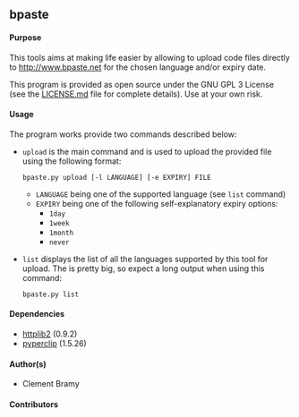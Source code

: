 ## bpaste

#### Purpose

This tools aims at making life easier by allowing to upload code files directly
to http://www.bpaste.net for the chosen language and/or expiry date.

This program is provided as open source under the GNU GPL 3 License (see the
  [LICENSE.md](https://github.com/cbramy/bpaste/blob/master/LICENSE.md) file for complete details). Use at your own risk.

#### Usage

The program works provide two commands described below:
* `upload` is the main command and is used to upload the provided file using the following format:  

  `bpaste.py upload [-l LANGUAGE] [-e EXPIRY] FILE`  

  * `LANGUAGE` being one of the supported language (see `list` command)
  * `EXPIRY` being one of the following self-explanatory expiry options:  
    * `1day`
    * `1week`
    * `1month`
    * `never`

* `list` displays the list of all the languages supported by this tool for upload. The is pretty big, so expect a long output when using this command:  

  `bpaste.py list`

#### Dependencies
* [httplib2](https://github.com/jcgregorio/httplib2) (0.9.2)
* [pyperclip](https://github.com/asweigart/pyperclip) (1.5.26)

#### Author(s)

* Clement Bramy

#### Contributors
